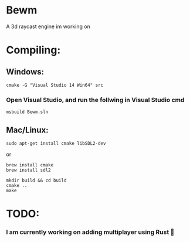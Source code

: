 # Bewm
A 3d raycast engine im working on

# Compiling:

## Windows:
```
cmake -G "Visual Studio 14 Win64" src
```
### Open Visual Studio, and run the follwing in Visual Studio cmd
```
msbuild Bewm.sln
```

## Mac/Linux:
```
sudo apt-get install cmake libSDL2-dev
```
or
```
brew install cmake
brew install sdl2
```

```
mkdir build && cd build
cmake ..
make
```

# TODO:
### I am currently working on adding multiplayer using Rust 🦀

